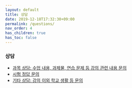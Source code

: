 ```yaml
---
layout: default
title: 상담
date: 2019-12-18T17:32:30+09:00
permalink: /questions/
nav_order: 4
has_children: true
has_toc: false
---
```

### 상담

- [과목 상담: 수업 내용, 과제물, 연습 문제 등 강의 관련 내용 문의](/questions/teachings/)
- [시험 정답 문의](/questions/exams/)
- [기타 상담: 강의 이외 학교 생활 등 문의](/questions/others/)
